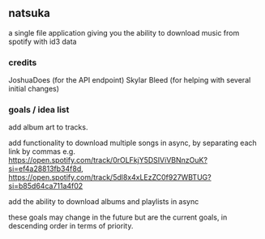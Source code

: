 ## natsuka
a single file application giving you the ability to download music from spotify with id3 data

### credits
JoshuaDoes (for the API endpoint)
Skylar Bleed (for helping with several initial changes)

### goals / idea list
add album art to tracks.

add functionality to download multiple songs in async, by separating each link by commas e.g. https://open.spotify.com/track/0rOLFkjY5DSIViVBNnzOuK?si=ef4a28813fb34f8d, https://open.spotify.com/track/5dl8x4xLEzZC0f927WBTUG?si=b85d64ca711a4f02

add the ability to download albums and playlists in async

these goals may change in the future but are the current goals, in descending order in terms of priority.
